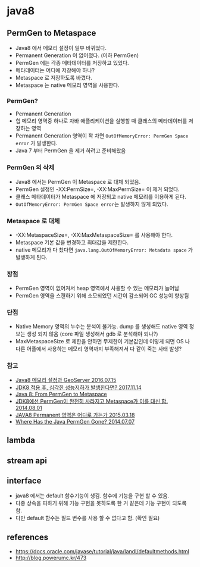 # java8

## PermGen to Metaspace
* Java8 에서 메모리 설정이 일부 바뀌었다.
* Permanent Generation 이 없어졌다. (이하 PermGen)
* PermGen 에는 각종 메타데이터를 저장하고 있었다.
* 메타데이터는 어디에 저장해야 하나?
* Metaspace 로 저장하도록 바꼈다.
* Metaspace 는 native 메모리 영역을 사용한다.

### PermGen?
* Permanent Generation
* 힙 메모리 영역중 하나로 자바 애플리케이션을 실행할 때 클래스의 메타데이터를 저장하는 영역
* Permanent Generation 영역이 꽉 차면 `OutOfMemoryError: PermGen Space error` 가 발생한다.
* Java 7 부터 PermGen 을 제거 하려고 준비해왔음

### PermGen 의 삭제
* Java8 에서는 PermGen 이 Metaspace 로 대체 되었음.
* PermGen 설정인 -XX:PermSize=, -XX:MaxPermSize= 이 제거 되었다.
* 클래스 메타데이터가 Metaspace 에 저장되고 native 메모리를 이용하게 된다.
* `OutOfMemoryError: PermGen Space error`는 발생하지 않게 되었다.

### Metaspace 로 대체
* -XX:MetaspaceSize=, -XX:MaxMetaspaceSize= 를 사용해야 한다.
* Metaspace 기본 값을 변경하고 최대값을 제한한다.
* native 메모리가 다 찼다면 `java.lang.OutOfMemoryError: Metadata space` 가 발생하게 된다.

### 장점
* PermGen 영역이 없어져서 heap 영역에서 사용할 수 있는 메모리가 늘어남
* PermGen 영역을 스캔하기 위해 소모되었던 시간이 감소되어 GC 성능이 향상됨

### 단점
* Native Memory 영역의 누수는 분석이 불가능. dump 를 생성해도 native 영역 정보는 생성 되지 않음 (core 파일 생성해서 gdb 로 분석해야 되나?)
* MaxMetaspaceSize 로 제한을 안하면 무제한이 기본값인데 이렇게 되면 OS 나 다른 어플에서 사용하는 메모리 영역까지 부족해져서 다 같이 죽는 사태 발생?

### 참고
* [Java8 메모리 설정과 GeoServer 2016.07.15](https://tonyne.jeju.onl/2016/07/15/java8-memory-setting-geoserver/)
* [JDK8 적용 후, 심각한 성능저하가 발생한다면? 2017.11.14](https://brunch.co.kr/@heracul/1)
* [Java 8: From PermGen to Metaspace](https://dzone.com/articles/the-false-hope-of-managing-effects-with-tagless-fi)
* [JDK8에선 PermGen이 완전히 사라지고 Metaspace가 이를 대신 함. 2014.08.01](https://starplatina.tistory.com/entry/JDK8%EC%97%90%EC%84%A0-PermGen%EC%9D%B4-%EC%99%84%EC%A0%84%ED%9E%88-%EC%82%AC%EB%9D%BC%EC%A7%80%EA%B3%A0-Metaspace%EA%B0%80-%EC%9D%B4%EB%A5%BC-%EB%8C%80%EC%8B%A0-%ED%95%A8)
* [JAVA8 Permanent 영역은 어디로 가는가 2015.03.18](https://yckwon2nd.blogspot.com/2015/03/java8-permanent.html)
* [Where Has the Java PermGen Gone? 2014.07.07](http://www.infoq.com/articles/Java-PERMGEN-Removed)

## lambda

## stream api

## interface
* java8 에서는 default 함수기능이 생김. 함수에 기능을 구현 할 수 있음.
* 다중 상속을 피하기 위해 기능 구현을 못하도록 한 거 같은데 기능 구현이 되도록 함.
* 다만 default 함수는 필드 변수를 사용 할 수 없다고 함. (확인 필요)

## references
* https://docs.oracle.com/javase/tutorial/java/IandI/defaultmethods.html
* http://blog.powerumc.kr/473

